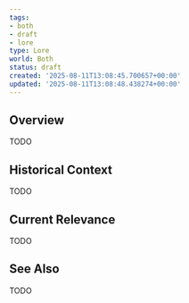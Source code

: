 ```yaml
---
tags:
- both
- draft
- lore
type: Lore
world: Both
status: draft
created: '2025-08-11T13:08:45.700657+00:00'
updated: '2025-08-11T13:08:48.438274+00:00'
---
```



## Overview

TODO
## Historical Context

TODO
## Current Relevance

TODO
## See Also

TODO
